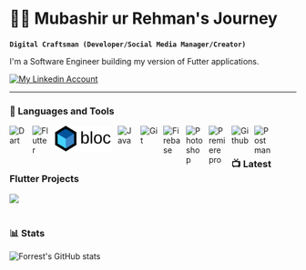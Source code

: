 # 🏄‍♂️ Mubashir ur Rehman's Journey

**`Digital Craftsman (Developer/Social Media Manager/Creator)`**

I'm a Software Engineer building my version of Futter applications. 

   <p align="left">
      <a href="https://www.linkedin.com/in/app-developer-flutter/">
         <img alt="My Linkedin Account" title="Let us connect on Linkedin 🌟" src="https://custom-icon-badges.demolab.com/youtube/channel/subscribers/UC2WHjPDvbE6O328n17ZGcfg?color=120d80&label=Linkedin&logo=video&logoColor=white&style=for-the-badge&labelColor=036ffc"/></a> 
   </p>

---

### 🧰 Languages and Tools

<img align="left" alt="Dart" width="30px" style="padding-right:10px;" src="https://static-00.iconduck.com/assets.00/dart-icon-2042x2048-775u9j9x.png"/>
<img align="left" alt="Flutter" width="30px" style="padding-right:10px;" src="https://static-00.iconduck.com/assets.00/flutter-icon-1651x2048-ojswpayr.png" />
<img align="left" alt="Bloc" width="100px" style="padding-right:10px;" src="https://raw.githubusercontent.com/felangel/bloc/master/assets/logos/flutter_bloc.png" />
<img align="left" alt="Java" width="30px" style="padding-right:10px;" src="https://static-00.iconduck.com/assets.00/java-icon-1511x2048-6ikx8301.png" />
<img align="left" alt="Git" width="30px" style="padding-right:10px;" src="https://cdn.jsdelivr.net/gh/devicons/devicon/icons/git/git-original.svg" />
<img align="left" alt="Firebase" width="30px" style="padding-right:10px;" src="https://static-00.iconduck.com/assets.00/firebase-icon-1492x2048-zznoc9pm.png" />
<img align="left" alt="Photoshop" width="30px" style="padding-right:10px;" src="https://upload.wikimedia.org/wikipedia/commons/thumb/a/af/Adobe_Photoshop_CC_icon.svg/1051px-Adobe_Photoshop_CC_icon.svg.png" />
<img align="left" alt="Premiere pro" width="30px" style="padding-right:10px;" src="https://encrypted-tbn0.gstatic.com/images?q=tbn:ANd9GcR-9jGgd1gP8LkxM7sMQopRAIPZF3M-qvh2AA&s" />
<img align="left" alt="Github" width="30px" style="padding-right:10px;" src="https://cdn.worldvectorlogo.com/logos/github-icon-2.svg" />
<img align="left" alt="Postman" width="30px" style="padding-right:10px;" src="https://static-00.iconduck.com/assets.00/postman-icon-497x512-beb7sy75.png" />
<br />

#

### 📺 Latest Flutter Projects

<!-- BEGIN YOUTUBE-CARDS -->
<!--
[![My FYP Project)](https://ytcards.demolab.com/?id=TiccevwEVe8&title=Learn+Java+OOP+%28with+code+examples%29&lang=en&timestamp=1723212033&background_color=%230d1117&title_color=%23ffffff&stats_color=%23dedede&max_title_lines=1&width=250&border_radius=5&duration=1784 "Learn Java OOP (with code examples)")]()
[![Streaming Application](https://ytcards.demolab.com/?id=b5l5UodFzMo&title=world%27s+shortest+Java+course&lang=en&timestamp=1723125637&background_color=%230d1117&title_color=%23ffffff&stats_color=%23dedede&max_title_lines=1&width=250&border_radius=5&duration=1190 "world's shortest Java course")](https://www.youtube.com/watch?v=b5l5UodFzMo)
[![Event Management App](https://ytcards.demolab.com/?id=0RZGHUwwi4k&title=I+Coded+with+React+for+a+Year&lang=en&timestamp=1722534300&background_color=%230d1117&title_color=%23ffffff&stats_color=%23dedede&max_title_lines=1&width=250&border_radius=5&duration=1574 "I Coded with React for a Year")](https://www.youtube.com/watch?v=0RZGHUwwi4k)
[![My Loyalty Application](https://ytcards.demolab.com/?id=3Y80EODrJ_Y&title=Lefties+are+Discriminated+Against&lang=en&timestamp=1722096003&background_color=%230d1117&title_color=%23ffffff&stats_color=%23dedede&max_title_lines=1&width=250&border_radius=5&duration=60 "Lefties are Discriminated Against")](https://www.youtube.com/watch?v=3Y80EODrJ_Y)
[![Fitness tracking application](https://ytcards.demolab.com/?id=fP9c9PB9RKI&title=Passion&lang=en&timestamp=1722009646&background_color=%230d1117&title_color=%23ffffff&stats_color=%23dedede&max_title_lines=1&width=250&border_radius=5&duration=58 "Passion")](https://www.youtube.com/watch?v=fP9c9PB9RKI)
[![Reels Application](https://ytcards.demolab.com/?id=IxbR0yTMMY8&title=Llama+3.1+is+ACTUALLY+really+good%21+%28and+open+source%29&lang=en&timestamp=1721944083&background_color=%230d1117&title_color=%23ffffff&stats_color=%23dedede&max_title_lines=1&width=250&border_radius=5&duration=425 "Llama 3.1 is ACTUALLY really good! (and open source)")](https://www.youtube.com/watch?v=IxbR0yTMMY8)
-->
<!-- END YOUTUBE-CARDS -->

[<img src="https://custom-icon-badges.demolab.com/badge/-Subscribe%20For%20More-red?style=for-the-badge&logo=video&logoColor=white"/>](https://www.youtube.com/c/fknight?sub_confirmation=1)

#


### 📊 Stats

![Forrest's GitHub stats](https://github-readme-stats.vercel.app/api?username=Dev-Mubashir&show_icons=true&theme=gruvbox)

<!-- ![GitHub Streak](https://streak-stats.demolab.com?user=ForrestKnight&theme=gruvbox&border_radius=4.5) -->

#
<!--
<details>
 <summary><h3>👨‍💻 Forrest's Coding Journey</h3></summary>
   I started my coding journey as a naive computer science student with a passion to learn everything I could about this programming world - code, unix, linux, theory. And all the while, teaching myself iOS development with a dream to build my own app, but that soon got overshadowed by my desire to excel in Java. A desire that landed me a full-stack software engineering job upon graduation. However, I had another desire I had been pursuing throughout this time - YouTube content creation. I eventually ended up quitting my software engineering job to pursue YouTube full-time, and that has been my focus ever since. But there's something that's always bothered me about my journey - abandoning my dream of building my own app to pursue the safe route, a job. Now I've already taken the leap away from that safety net into this uncomfortable, unexplored world that it being a creator. And it worked out, but again, it became comfortable. It's easier to create a video than go out on a ledge and build my own product. I do have to eat, at the end of the day, but I think it's time. It's time to get uncomfortable again. I have a burning desire to get back on the horse, and fulfill that dream younger me had of building my own app, my own product. And in order to do that, I'll be implmementing a few measures to streamline my YouTube content to focus more time on fulfilling that dream - a dream that I'll be ready to tackle in 2023 due to the measure I'm putting in place now until the end of 2022. Don't wait up, because I'm coming.
-->
[website]: https://fkcodes.com
[youtube]: https://youtube.com/fknight
